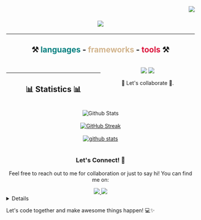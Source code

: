 <img align="right" src="https://visitor-badge.laobi.icu/badge?page_id=edariama.edariama" />

<h1 align="center">
    <img src="https://readme-typing-svg.herokuapp.com/?font=Poppins&size=35&center=true&vCenter=true&width=500&height=70&duration=4000&lines=Hello!;+It's+Me;+Gedaria+Mandele!;" />
</h1>

<hr/>
<h2 align="center">⚒ <span style="color: teal">languages </span>- <span style="color: tan">frameworks </span>- <span style="color: crimson">tools️ </span>⚒</h2>
<br/>
<div align="center">
    <div style="float:right; width:50%;">
        <img src="https://skillicons.dev/icons?i=html,css,vscode,github,git" />
        <img src="https://skillicons.dev/icons?i=python,javascript,react,django" /><br>
        <p>💬 Let's collaborate 👥.</p>
    </div>
</div>

<hr/>

<div align="center">

  <h2>📊 Statistics 📊</h2>
  <br>
  <div align="center">
    <img src="https://github-readme-stats.vercel.app/api/top-langs/?username=edariama&hide=HTML&langs_count=8&layout=compact&theme=react&border_radius=10&size_weight=0.5&count_weight=0.5&exclude_repo=github-readme-stats" alt="Github Stats" />
    <br/><br/>
    <a href="https://git.io/streak-stats">
      <img src="http://github-readme-streak-stats.herokuapp.com?user=edariama&theme=merko" alt="GitHub Streak" />
    </a>
    <br/><br/>
    <a href="#">
      <img src="https://bad-apple-github-readme.vercel.app/api?username=edariama&show_icons=true&count_private=true&line_height=20&icon_color=00b3ff&theme=blue-green&title_color=fff" alt="github stats" />
    </a>
    <br/><br/>
  </div>
</div>

<div align="center"> 
    <h3>Let's Connect! 🤝</h3>
    <p>Feel free to reach out to me for collaboration or just to say hi! You can find me on:</p>
  <a href="mandelegedaria@gmail.com"  target="_blank">
    <img src="https://img.shields.io/badge/Gmail-333333?style=for-the-badge&logo=gmail&logoColor=red" />
  </a>
<a href="https://www.tiktok.com/@layckeram.32nuugee?_r" target="_blank">
    <img src="https://img.shields.io/badge/TikTok-000000?style=for-the-badge&logo=tiktok&logoColor=white" target="_blank" />
  </a>
</div>
<details>
 <hr/>
<h3 align="center">A software developer from Tanzania:</h3>

<br/>
<div align="center">
    <p>🎓 Currently studying BACHELOR OF SCIENCE IN PSYCHOLOGY AND COUNCELLNG at JORDAN UNIVERSITY COLLEGE.(2021-2024)<br>
   🌱 Always eager to expand my knowledge and explore new technologies.<br>
   📚 I’m passionate about learning Web Programming with Python.<br>
</div>   
</details>
 
Let's code together and make awesome things happen! 💻✨

